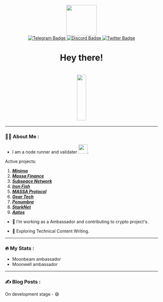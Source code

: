 <div id="header" align="center">
  <img src="https://media.giphy.com/media/jdPMeyv9rn0hZHh8n9/giphy.gif" width="100"/>
  <div id="badges">
    <a href="https://t.me/Rufikus">
      <img src="https://img.shields.io/badge/telegram-blue?style=for-the-badge&logo=telegram&logoColor=white" alt="Telegram Badge"/>
    </a>
    <a href="https://discord.com/users/Rufikus#9763">
      <img src="https://img.shields.io/badge/discord-purple?style=for-the-badge&logo=discord&logoColor=white" alt="Discord Badge"/>
    </a>
    <a href="https://twitter.com/Ruslan35997128">
      <img src="https://img.shields.io/badge/Twitter-blue?style=for-the-badge&logo=twitter&logoColor=white" alt="Twitter Badge"/>
    </a>
  </div>
  <h1>
    Hey there!
    </h1>
  <h1>
    <img src="https://media.giphy.com/media/Cmr1OMJ2FN0B2/giphy.gif" width="30px" width="150" height="150"/>
  </h1>
</div>

---

### :woman_technologist: About Me :
- I am a node runner and validater <img src="https://media.giphy.com/media/WUlplcMpOCEmTGBtBW/giphy.gif" width="30">.

Active projects:
1. ***[Minima](https://minima.global/ "Minima")***  
2. ***[Massa Finance](https://masa.finance/ "Massa Finance")***  
3. ***[Subspace Network](https://subspace.network/ "Subspace Network")***  
4. ***[Iron Fish](https://ironfish.network/docs/whitepaper/1_introduction "Iron Fish")***
5. ***[MASSA Protocol](https://test.massa.net/#explorer?explore=2FN1EGWv3V3vAzdJSW6kRi4CjuCLo9cbjvY4sqb5yT6g5NL6xd "Unlimitedmolot_massa_node")*** 
6. ***[Gear Tech](https://www.gear-tech.io/ "Gear Tech")***  
7. ***[Penumbra](https://penumbra.zone/ "Penumbra")***
8. ***[StarkNet](https://starkware.co/starknet/ "StarkNet")***
9. ***[Aptos](https://aptoslabs.com/ "Aptos")***

- :telescope: I’m working as a Ambassador and contributing to crypto project's.

- :seedling: Exploring Technical Content Writing.


---

### :fire: My Stats :
- Moonbeam ambassador
- Moonwell ambassador 

---

### :writing_hand: Blog Posts :
<!-- BLOG-POST-LIST:START -->
On development stage - :smile:
<!-- BLOG-POST-LIST:END -->

